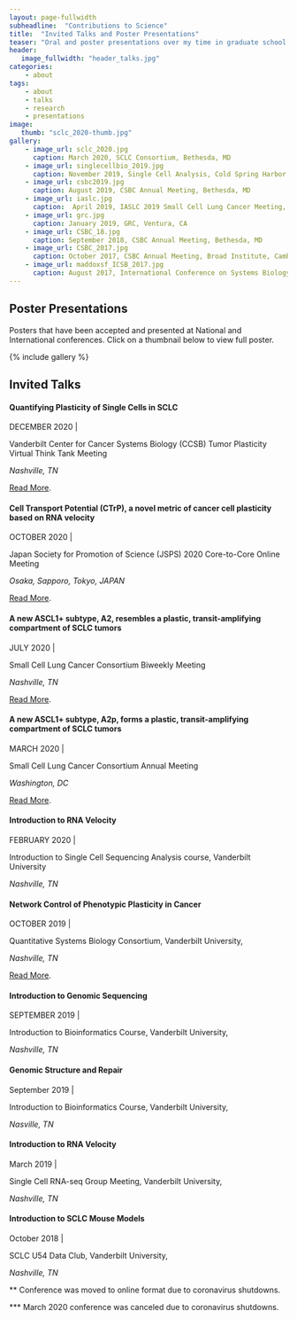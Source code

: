 ```yaml
---
layout: page-fullwidth
subheadline:  "Contributions to Science"
title:  "Invited Talks and Poster Presentations"
teaser: "Oral and poster presentations over my time in graduate school at Vanderbilt."
header:
   image_fullwidth: "header_talks.jpg"
categories:
    - about
tags:
    - about
    - talks
    - research
    - presentations
image:
   thumb: "sclc_2020-thumb.jpg"
gallery:
    - image_url: sclc_2020.jpg
      caption: March 2020, SCLC Consortium, Bethesda, MD
    - image_url: singlecellbio_2019.jpg
      caption: November 2019, Single Cell Analysis, Cold Spring Harbor Laboratory, Long Island, NY and October 2019, Second Annual Symposium on Multiscale Cell Fate, NSF-Simons Center as UCI, Irvine, CA
    - image_url: csbc2019.jpg
      caption: August 2019, CSBC Annual Meeting, Bethesda, MD
    - image_url: iaslc.jpg
      caption:  April 2019, IASLC 2019 Small Cell Lung Cancer Meeting, New York, NY
    - image_url: grc.jpg
      caption: January 2019, GRC, Ventura, CA
    - image_url: CSBC_18.jpg
      caption: September 2018, CSBC Annual Meeting, Bethesda, MD
    - image_url: CSBC_2017.jpg
      caption: October 2017, CSBC Annual Meeting, Broad Institute, Cambridge, MA
    - image_url: maddoxsf_ICSB_2017.jpg
      caption: August 2017, International Conference on Systems Biology, Virginia Tech, Blacksburg, VA
---
```



## Poster Presentations
Posters that have been accepted and presented at National and International conferences. Click on a thumbnail below to view full poster.

<!--more-->


{% include gallery %}


## __Invited Talks__

#### Quantifying Plasticity of Single Cells in SCLC
DECEMBER 2020 | 

Vanderbilt Center for Cancer Systems Biology (CCSB) Tumor Plasticity Virtual Think Tank Meeting

*Nashville, TN*

<a href='http://smgroves.github.io/docs/Vanderbilt_CCSB_Think_Tank_Program.pdf'>Read More</a>.

#### Cell Transport Potential (CTrP), a novel metric of cancer cell plasticity based on RNA velocity 
OCTOBER 2020 | 

Japan Society for Promotion of Science (JSPS) 2020 Core-to-Core Online Meeting

*Osaka, Sapporo, Tokyo, JAPAN*

<a href='https://quantsystemsbc.com/event/core-to-core-meeting/'>Read More</a>.

#### A new ASCL1+ subtype, A2, resembles a plastic, transit-amplifying compartment of SCLC tumors
JULY 2020 | 

Small Cell Lung Cancer Consortium Biweekly Meeting

*Nashville, TN*

<a href='https://www.mskcc.org/research-programs/nci-small-cell-lung-cancer-consortium/research-meeting-presentations'>Read More</a>.

#### A new ASCL1+ subtype, A2p, forms a plastic, transit-amplifying compartment of SCLC tumors
MARCH 2020 | 

Small Cell Lung Cancer Consortium Annual Meeting 

*Washington, DC*

<a href='https://www.mskcc.org/research-programs/nci-small-cell-lung-cancer-consortium/research-meeting-presentations'>Read More</a>.

#### Introduction to RNA Velocity
FEBRUARY 2020 | 

Introduction to Single Cell Sequencing Analysis course, Vanderbilt University

*Nashville, TN*

#### Network Control of Phenotypic Plasticity in Cancer
OCTOBER 2019 | 

Quantitative Systems Biology Consortium, Vanderbilt University, 

*Nashville, TN*

<a href='https://quantsystemsbc.com/courses/qsbc-seminar-series/lesson/2019-10-25-groves/'>Read More</a>.

#### Introduction to Genomic Sequencing
SEPTEMBER 2019 | 

Introduction to Bioinformatics Course, Vanderbilt University, 

*Nashville, TN*

#### Genomic Structure and Repair
September 2019 | 

 Introduction to Bioinformatics Course, Vanderbilt University,

 *Nasville, TN*

#### Introduction to RNA Velocity
March 2019 | 

 Single Cell RNA-seq Group Meeting, Vanderbilt University, 
 
 *Nashville, TN*

#### Introduction to SCLC Mouse Models
October 2018 | 

 SCLC U54 Data Club, Vanderbilt University, 

 *Nashville, TN*


** Conference was moved to online format due to coronavirus shutdowns.

*** March 2020 conference was canceled due to coronavirus shutdowns.

